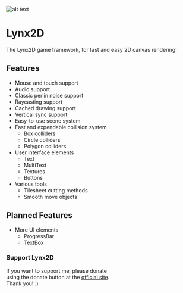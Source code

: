 ![alt text](https://github.com/arthurb123/lynx2d/raw/master/resources/logo_dark.ico "Lynx2D Logo Dark")<br>
# Lynx2D
The Lynx2D game framework, for fast and easy 2D canvas rendering!

## Features
- Mouse and touch support
- Audio support
- Classic perlin noise support
- Raycasting support
- Cached drawing support
- Vertical sync support
- Easy-to-use scene system
- Fast and expendable collision system
  * Box colliders
  * Circle colliders
  * Polygon colliders
- User interface elements
  * Text
  * MultiText
  * Textures
  * Buttons
- Various tools
  * Tilesheet cutting methods
  * Smooth move objects

## Planned Features
- More UI elements
  * ProgressBar
  * TextBox

### Support Lynx2D
If you want to support me, please donate<br>
using the donate button at the [official site](http:www.lynx2d.com).<br>
Thank you! :)

